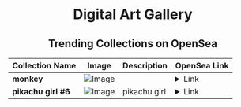 <div align="center">

# Digital Art Gallery

## Trending Collections on OpenSea

| Collection Name                       | Image                                                                                     | Description                       | OpenSea Link                                                                                          |
|---------------------------------------|-------------------------------------------------------------------------------------------|-----------------------------------|--------------------------------------------------------------------------------------------------------|
| **monkey** | ![Image](https://i.seadn.io/s/raw/files/573cacb40c9f01b6f373bd820b2858d0.png?w=500&auto=format?w=200&auto=format) |  | <details><summary>Link</summary>[monkey](https://opensea.io/collection/monkey-1519)</details> |
| **pikachu girl #6** | ![Image](https://i.seadn.io/s/raw/files/8b3131167d94e47e39ebfe061680d6d9.jpg?w=500&auto=format?w=200&auto=format) | pikachu girl | <details><summary>Link</summary>[pikachu girl #6](https://opensea.io/collection/pikachu-girl-6)</details> |

</div>